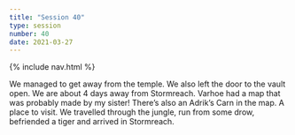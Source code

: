 ```yaml
---
title: "Session 40"
type: session
number: 40
date: 2021-03-27
---
```


{% include nav.html %}

We managed to get away from the temple. We also left the door to the vault open. We are about 4 days away from Stormreach. Varhoe had a map that was probably made by my sister! There’s also an Adrik’s Carn in the map. A place to visit.
We travelled through the jungle, run from some drow, befriended a tiger and arrived in Stormreach.